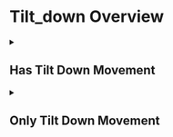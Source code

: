 # Tilt_down Overview

<details>
<summary><h2>Has Tilt Down Movement</h2></summary>


<h3>🔵 Label Name:</h3>
<code>has_tilt_down</code>


<h3>📖 Definition:</h3>
Does the camera tilt down in the scene?

<details>
<summary><h4> Question (Definition)</h4></summary>

- Does the camera tilt downward in the scene?

- Does the camera tilt downward?

- Does the camera execute a tilt movement downward?

- Is the camera tilting down in the scene?

- Is the camera tilting downward?

</details>

<details>
<summary><h4> Alternative Question</h4></summary>

- Does the camera tilt from top to bottom?

- Is the camera tilting from top to bottom?

- Does the camera tilt down (not pedestal down)?

- Does the shot feature a camera tilt downward (not a pedestal movement)?

- Is the camera tilting downward (not pedestaling down)?

- Is this a downward tilting shot?

- Is this a down tilting motion (not moving down)?

- Is the camera rotating downward on its horizontal axis?

- Does the view shift from top to bottom?

- Is the camera angling downward?

- Does the camera sweep downward?

- Is the camera pivoting down?

- Does the camera rotate vertically downward?

- Is this a vertical rotation of the camera downward?

</details>

<details>
<summary><h4> Prompt (Definition)</h4></summary>

- A shot where the camera tilts down.

- A shot where the camera tilts downward.

- The camera tilts downward.

- The camera tilts down in the scene.

- A video where the camera angles downward.

- A video featuring a downward tilting movement.

- A scene featuring a downward tilting camera movement.

</details>

<details>
<summary><h4> Alternative Prompt</h4></summary>

- A shot where the camera tilts from top to bottom.

- The camera tilts from top to bottom.

- A scene where the camera tilts down (not pedestals down).

- A shot with a downward tilting motion (not a pedestal movement).

- A scene where the camera rotates downward.

- A shot where the view shifts from top to bottom.

- A scene where the camera sweeps downward.

- A shot with downward camera rotation.

- A video where the camera pivots down.

- A scene where the camera rotates vertically downward.

</details>

<h4>🟢 Positive:</h4>
<code>self.cam_motion.tilt_down is True</code>

<h4>🔴 Negative:</h4>
<code>self.cam_motion.tilt_down is False</code>

<details>
<summary><h4>🔴 Negative (Easy)</h4></summary>

- <b>tilting_up</b>: <code>self.cam_motion.tilt_up is True</code>

</details>

<details>
<summary><h4>🔴 Negative (Hard)</h4></summary>

- <b>moving_down</b>: <code>self.cam_motion.down is True and self.cam_motion.tilt_down is False</code>

</details>

</details>

<details>
<summary><h2>Only Tilt Down Movement</h2></summary>


<h3>🔵 Label Name:</h3>
<code>only_tilt_down</code>


<h3>📖 Definition:</h3>
Does the camera only tilt down in the scene?

<details>
<summary><h4> Question (Definition)</h4></summary>

- Does the camera only tilt downward in the scene, without any other camera movements?

- Does the camera only tilt downward?

- Is this a downward tilting shot?

- Is the camera only tilting downward?

- Is the camera movement purely a downward tilt?

- Is this exclusively a downward tilting shot?

- Does the camera only execute a tilt movement downward?

- Is this purely a downward tilting motion (no pedestal or other movements)?

- Does the shot feature only a camera tilt downward (rotating, not moving down)?

</details>

<details>
<summary><h4> Alternative Question</h4></summary>

- Does the camera only tilt from top to bottom?

- Is the camera only rotating downward on its horizontal axis (no pedestal or other movements)?

- Is the camera only tilting from top to bottom?

- Is the camera only rotating downward?

- Does the camera just angle downward?

- Is the movement limited to a downward rotation?

- Is this just a downward sweep of the camera?

- Is the camera only pivoting down?

- Is this strictly a vertical movement from top to bottom?

- Does the camera only move vertically from top to bottom?

</details>

<details>
<summary><h4> Prompt (Definition)</h4></summary>

- A shot where the camera only tilts down.

- A shot where the camera only tilts downward.

- A shot where the camera only tilts from top to bottom.

- The camera only tilts downward.

- The camera only tilts down in the scene.

- The camera only tilts from top to bottom.

- A scene where the camera tilts down only (not pedestals/moves down).

- A video with pure downward tilting motion (rotating only, no translation).

- A shot with a downward tilting motion (camera rotating, not moving down).

- A shot demonstrating exclusively downward tilting motion (no pedestal movement).

</details>

<details>
<summary><h4> Alternative Prompt</h4></summary>

- A video featuring exclusively downward tilting movement.

- A video where the camera only rotates downward on its horizontal axis.

- A scene with only a downward tilting motion (no pedestal or other movements).

- A shot containing only a downward tilt (camera rotating, not moving down).

- A scene with nothing but a downward tilting camera movement (no vertical movement).

- A scene where the camera only rotates downward.

- A shot with just a downward turning motion.

- A video showing only a downward sweeping movement.

- A scene limited to downward camera rotation.

- A shot where the camera just pivots down.

- A scene with just vertical camera rotation from top to bottom.

</details>

<h4>🟢 Positive:</h4>
<code>self.cam_motion.tilt_down is True and self.cam_motion.check_if_no_motion_cam(exclude=['tilt_down'])</code>

<h4>🔴 Negative:</h4>
<code>self.cam_motion.tilt_down is False or not self.cam_motion.check_if_no_motion_cam(exclude=['tilt_down'])</code>

<details>
<summary><h4>🔴 Negative (Easy)</h4></summary>

- <b>tilting_up</b>: <code>self.cam_motion.tilt_up is True</code>

- <b>only_tilting_up</b>: <code>self.cam_motion.tilt_up is True and self.cam_motion.check_if_no_motion_cam(exclude=['tilt_up'])</code>

</details>

<details>
<summary><h4>🔴 Negative (Hard)</h4></summary>

- <b>moving_down</b>: <code>self.cam_motion.down is True and self.cam_motion.tilt_down is False</code>

- <b>compound_motion_with_tilt_down</b>: <code>self.cam_motion.tilt_down is True and not self.cam_motion.check_if_no_motion_cam(exclude=['tilt_down'])</code>

</details>

</details>

